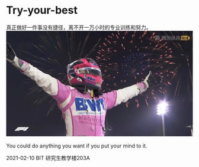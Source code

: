 # Try-your-best
真正做好一件事没有捷径，离不开一万小时的专业训练和努力。   
<img src="pics/Sergio Perez.jpg" alt="image-20210212182722494" style="zoom: 67%;" align=center/>
   
You could do anything you want if you put your mind to it.

2021-02-10 BIT 研究生教学楼203A
